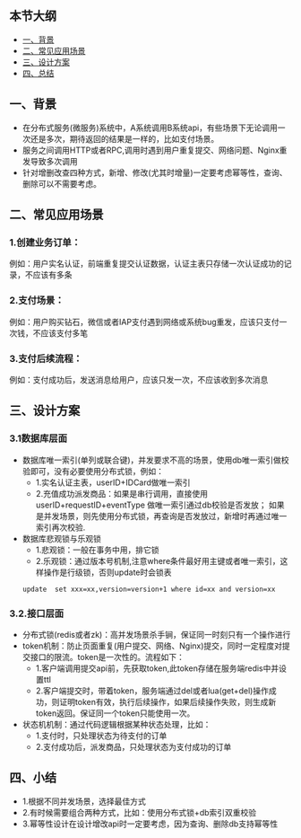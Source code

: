 

## 本节大纲
* [一、背景](#1)
* [二、常见应用场景](#2)
* [三、设计方案](#3)
* [四、总结](#4)



## <span id="1">一、背景</span>
* 在分布式服务(微服务)系统中，A系统调用B系统api，有些场景下无论调用一次还是多次，期待返回的结果是一样的，比如支付场景。
* 服务之间调用HTTP或者RPC,调用时遇到用户重复提交、网络问题、Nginx重发导致多次调用
* 针对增删改查四种方式，新增、修改(尤其时增量)一定要考虑幂等性，查询、删除可以不需要考虑。


## <span id="2">二、常见应用场景</span>
### 1.创建业务订单：
例如：用户实名认证，前端重复提交认证数据，认证主表只存储一次认证成功的记录，不应该有多条
### 2.支付场景：
例如：用户购买钻石，微信或者IAP支付遇到网络或系统bug重发，应该只支付一次钱，不应该支付多笔
### 3.支付后续流程：
例如：支付成功后，发送消息给用户，应该只发一次，不应该收到多次消息


## <span id="3">三、设计方案</span>
### 3.1数据库层面
* 数据库唯一索引(单列或联合键)，并发要求不高的场景，使用db唯一索引做校验即可，没有必要使用分布式锁，例如：
  - 1.实名认证主表，userID+IDCard做唯一索引
  - 2.充值成功派发商品：如果是串行调用，直接使用userID+requestID+eventType 做唯一索引通过db校验是否发放； 如果是并发场景，则先使用分布式锁，再查询是否发放过，新增时再通过唯一索引再次校验.
* 数据库悲观锁与乐观锁
    - 1.悲观锁：一般在事务中用，排它锁
    - 2.乐观锁：通过版本号机制,注意where条件最好用主键或者唯一索引，这样操作是行级锁，否则update时会锁表
     ~~~
     update  set xxx=xx,version=version+1 where id=xx and version=xx
     ~~~
### 3.2.接口层面
* 分布式锁(redis或者zk)：高并发场景杀手锏，保证同一时刻只有一个操作进行
* token机制：防止页面重复(用户提交、网络、Nginx)提交，同时一定程度对提交接口的限流。token是一次性的。流程如下：
   - 1.客户端调用提交api前，先获取token,此token存储在服务端redis中并设置ttl
   - 2.客户端提交时，带着token，服务端通过del或者lua(get+del)操作成功，则证明token有效，执行后续操作，如果后续操作失败，则生成新token返回。保证同一个token只能使用一次。
* 状态机机制：通过代码逻辑根据某种状态处理，比如：
  - 1.支付时，只处理状态为待支付的订单
  - 2.支付成功后，派发商品，只处理状态为支付成功的订单

## <span id="4">四、小结</span>
* 1.根据不同并发场景，选择最佳方式
* 2.有时候需要组合两种方式，比如：使用分布式锁+db索引双重校验
* 3.幂等性设计在设计增改api时一定要考虑，因为查询、删除db支持幂等性
